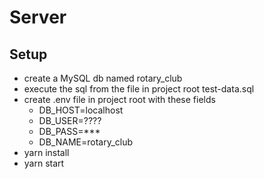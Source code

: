 # Server

## Setup
- create a MySQL db named rotary_club
- execute the sql from the file in project root test-data.sql
- create .env file in project root with these fields
  - DB_HOST=localhost
  - DB_USER=????
  - DB_PASS=***
  - DB_NAME=rotary_club
- yarn install
- yarn start
